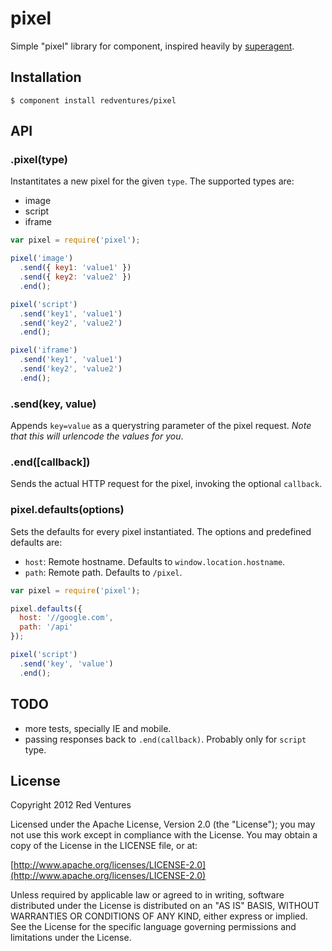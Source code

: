
# pixel

  Simple "pixel" library for component, inspired heavily by [superagent](https://github.com/visionmedia/superagent).

## Installation

    $ component install redventures/pixel

## API

### .pixel(type)

Instantitates a new pixel for the given `type`. The supported types are:

  - image
  - script
  - iframe

```javascript
var pixel = require('pixel');

pixel('image')
  .send({ key1: 'value1' })
  .send({ key2: 'value2' })
  .end();

pixel('script')
  .send('key1', 'value1')
  .send('key2', 'value2')
  .end();

pixel('iframe')
  .send('key1', 'value1')
  .send('key2', 'value2')
  .end();
```


### .send(key, value)

Appends `key=value` as a querystring parameter of the pixel request.
*Note that this will urlencode the values for you*.


### .end([callback])

Sends the actual HTTP request for the pixel, invoking the optional `callback`.


### pixel.defaults(options)

Sets the defaults for every pixel instantiated. The options and predefined
defaults are:

  - `host`: Remote hostname. Defaults to `window.location.hostname`.
  - `path`: Remote path. Defaults to `/pixel`.

```javascript
var pixel = require('pixel');

pixel.defaults({
  host: '//google.com',
  path: '/api'
});

pixel('script')
  .send('key', 'value')
  .end();
```

## TODO

  - more tests, specially IE and mobile.
  - passing responses back to `.end(callback)`. Probably only for `script` type.

## License

Copyright 2012 Red Ventures

Licensed under the Apache License, Version 2.0 (the "License"); you may not use this work except in compliance with the License. You may obtain a copy of the License in the LICENSE file, or at:

[http://www.apache.org/licenses/LICENSE-2.0](http://www.apache.org/licenses/LICENSE-2.0)

Unless required by applicable law or agreed to in writing, software distributed under the License is distributed on an "AS IS" BASIS, WITHOUT WARRANTIES OR CONDITIONS OF ANY KIND, either express or implied. See the License for the specific language governing permissions and limitations under the License.
